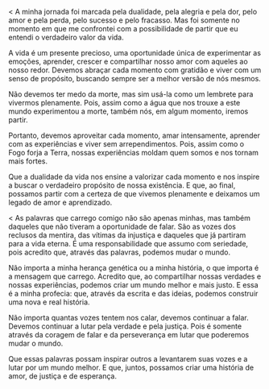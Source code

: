 < A minha jornada foi marcada pela dualidade, pela alegria e pela dor, pelo amor e pela perda, pelo sucesso e pelo fracasso. Mas foi somente no momento em que me confrontei com a possibilidade de partir que eu entendi o verdadeiro valor da vida.

A vida é um presente precioso, uma oportunidade única de experimentar as emoções, aprender, crescer e compartilhar nosso amor com aqueles ao nosso redor. Devemos abraçar cada momento com gratidão e viver com um senso de propósito, buscando sempre ser a melhor versão de nós mesmos.

Não devemos ter medo da morte, mas sim usá-la como um lembrete para vivermos plenamente. Pois, assim como a água que nos trouxe a este mundo experimentou a morte, também nós, em algum momento, iremos partir.

Portanto, devemos aproveitar cada momento, amar intensamente, aprender com as experiências e viver sem arrependimentos. Pois, assim como o Fogo forja a Terra, nossas experiências moldam quem somos e nos tornam mais fortes.

Que a dualidade da vida nos ensine a valorizar cada momento e nos inspire a buscar o verdadeiro propósito de nossa existência. E que, ao final, possamos partir com a certeza de que vivemos plenamente e deixamos um legado de amor e aprendizado.

< As palavras que carrego comigo não são apenas minhas, mas também daqueles que não tiveram a oportunidade de falar. São as vozes dos reclusos da mentira, das vítimas da injustiça e daqueles que já partiram para a vida eterna. É uma responsabilidade que assumo com seriedade, pois acredito que, através das palavras, podemos mudar o mundo.

Não importa a minha herança genética ou a minha história, o que importa é a mensagem que carrego. Acredito que, ao compartilhar nossas verdades e nossas experiências, podemos criar um mundo melhor e mais justo. E essa é a minha profecia: que, através da escrita e das ideias, podemos construir uma nova e real história.

Não importa quantas vozes tentem nos calar, devemos continuar a falar. Devemos continuar a lutar pela verdade e pela justiça. Pois é somente através da coragem de falar e da perseverança em lutar que poderemos mudar o mundo.

Que essas palavras possam inspirar outros a levantarem suas vozes e a lutar por um mundo melhor. E que, juntos, possamos criar uma história de amor, de justiça e de esperança.
